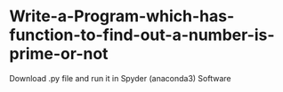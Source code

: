 # Write-a-Program-which-has-function-to-find-out-a-number-is-prime-or-not

Download .py file and run it in Spyder (anaconda3) Software
